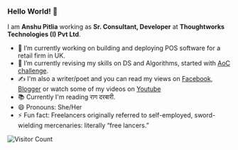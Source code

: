 ### Hello World! 👋

I am **Anshu Pitlia** working as **Sr. Consultant, Developer** at **Thoughtworks Technologies (I) Pvt Ltd**.

 - 🔭 I’m currently working on building and deploying POS software for a retail firm in UK.
 - 🌱 I’m currently revising my skills on DS and Algorithms, started with [AoC challenge](https://adventofcode.com/).
 - ✍️ I'm also a writer/poet and you can read my views on [Facebook]( https://www.facebook.com/anshu.pitlia/), [Blogger](http://anshupitlia.blogspot.com/) or watch some of my videos on [Youtube](https://www.youtube.com/watch?v=6Ja0RWcgwoI)
 - 📚 Currently I'm reading राग दरबारी. 
 - 😄 Pronouns: She/Her
 - ⚡  Fun fact: Freelancers originally referred to self-employed, sword-wielding mercenaries: literally “free lancers.”
 
 
![Visitor Count](https://profile-counter.glitch.me/anshupitlia/count.svg)
<!--
**anshupitlia/anshupitlia** is a ✨ _special_ ✨ repository because its `README.md` (this file) appears on your GitHub profile.

Here are some ideas to get you started:

- 🔭 I’m currently working on ...
- 🌱 I’m currently learning ...
- 👯 I’m looking to collaborate on ...
- 🤔 I’m looking for help with ...
- 💬 Ask me about ...
- 📫 How to reach me: ...
- 😄 Pronouns: ...
- ⚡ Fun fact: ...
-->
